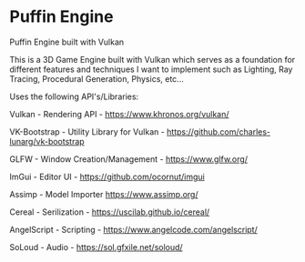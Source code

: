 # Puffin Engine
Puffin Engine built with Vulkan

This is a 3D Game Engine built with Vulkan which serves as a foundation for different features and techniques I want to implement such as Lighting, Ray Tracing, Procedural Generation, Physics, etc...

Uses the following API's/Libraries:

Vulkan - Rendering API - https://www.khronos.org/vulkan/

VK-Bootstrap - Utility Library for Vulkan - https://github.com/charles-lunarg/vk-bootstrap

GLFW - Window Creation/Management - https://www.glfw.org/

ImGui - Editor UI - https://github.com/ocornut/imgui

Assimp - Model Importer https://www.assimp.org/

Cereal - Serilization - https://uscilab.github.io/cereal/

AngelScript - Scripting - https://www.angelcode.com/angelscript/

SoLoud - Audio - https://sol.gfxile.net/soloud/
